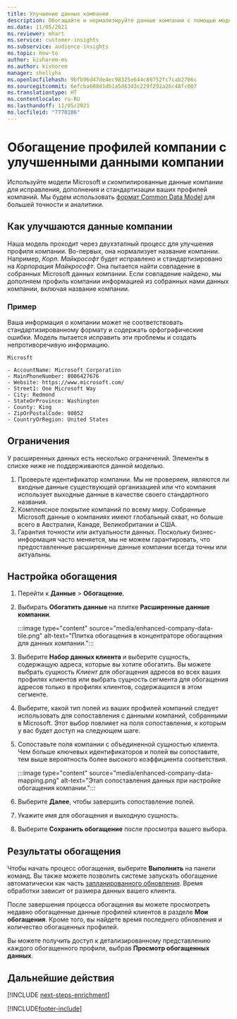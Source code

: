 ```yaml
---
title: Улучшение данных компании
description: Обогащайте и нормализируйте данные компании с помощью моделей Microsoft.
ms.date: 11/05/2021
ms.reviewer: mhart
ms.service: customer-insights
ms.subservice: audience-insights
ms.topic: how-to
author: kishorem-ms
ms.author: kishorem
manager: shellyha
ms.openlocfilehash: 9bfb96d47de4ec98325e644c60752fc7cab2706c
ms.sourcegitcommit: 6efcba688d1db1a5d6343c229f292a26c48fc007
ms.translationtype: HT
ms.contentlocale: ru-RU
ms.lasthandoff: 11/05/2021
ms.locfileid: "7770186"
---
```

# <a name="enrichment-of-company-profiles-with-enhanced-company-data"></a>Обогащение профилей компании с улучшенными данными компании

Используйте модели Microsoft и скомпилированные данные компании для исправления, дополнения и стандартизации ваших профилей компаний. Мы будем использовать [формат Common Data Model](/common-data-model/schema/core/applicationcommon/account) для большей точности и аналитики.

## <a name="how-we-enhance-company-data"></a>Как улучшаются данные компании

Наша модель проходит через двухэтапный процесс для улучшения профиля компании. Во-первых, она нормализует название компании. Например, *Корп. Майкрософт* будет исправлено и стандартизировано на *Корпорация Майкрософт*. Она пытается найти совпадение в собранных Microsoft данных компании. Если совпадение найдено, мы дополняем профиль компании информацией из собранных нами данных компании, включая название компании.


### <a name="example"></a>Пример

Ваша информация о компании может не соответствовать стандартизированному формату и содержать орфографические ошибки. Модель пытается исправить эти проблемы и создать непротиворечивую информацию.

```Input
Microsft
```

```Output
- AccountName: Microsoft Corporation
- MainPhoneNumber: 8006427676
- Website: https://www.microsoft.com/
- Street1: One Microsoft Way
- City: Redmond
- StateOrProvince: Washington
- County: King
- ZipOrPostalCode: 98052
- CountryOrRegion: United States
```

## <a name="limitations"></a>Ограничения

У расширенных данных есть несколько ограничений. Элементы в списке ниже не поддерживаются данной моделью.

1.  Проверьте идентификатор компании. Мы не проверяем, являются ли входные данные существующей организацией или что компания использует выходные данные в качестве своего стандартного названия.
2.  Комплексное покрытие компаний по всему миру. Собранные Microsoft данные о компаниях имеют глобальный охват, но больше всего в Австралии, Канаде, Великобритании и США.
3.  Гарантия точности или актуальности данных. Поскольку бизнес-информация часто меняется, мы не можем гарантировать, что предоставленные расширенные данные компании всегда точны или актуальны.

## <a name="configure-the-enrichment"></a>Настройка обогащения

1. Перейти к **Данные** > **Обогащение**.

1. Выбирать **Обогатить данные** на плитке **Расширенные данные компании**.

   :::image type="content" source="media/enhanced-company-data-tile.png" alt-text="Плитка обогащения в концентраторе обогащения для данных компании.":::

1. Выберите **Набор данных клиента** и выберите сущность, содержащую адреса, которые вы хотите обогатить. Вы можете выбрать сущность *Клиент* для обогащения адресов во всех ваших профилях клиентов или выбрать сущность сегмента для обогащения адресов только в профилях клиентов, содержащихся в этом сегменте.

1. Выберите, какой тип полей из ваших профилей компаний следует использовать для сопоставления с данными компаний, собранными в Microsoft. Этот выбор повлияет на поля сопоставления, к которым у вас будет доступ на следующем шаге.

1.  Сопоставьте поля компании с объединенной сущностью клиента. Чем больше ключевых идентификаторов и полей вы сопоставите, тем выше вероятность более высокого коэффициента соответствия.

    :::image type="content" source="media/enhanced-company-data-mapping.png" alt-text="Этап сопоставления данных при настройке обогащения компании.":::

1. Выберите **Далее**, чтобы завершить сопоставление полей.

1. Укажите имя для обогащения и выходную сущность.

1. Выберите **Сохранить обогащение** после просмотра вашего выбора.

## <a name="enrichment-results"></a>Результаты обогащения

Чтобы начать процесс обогащения, выберите **Выполнить** на панели команд. Вы также можете позволить системе запускать обогащение автоматически как часть [запланированного обновления](system.md#schedule-tab). Время обработки зависит от размера данных вашего клиента.

После завершения процесса обогащения вы можете просмотреть недавно обогащенные данные профилей клиентов в разделе **Мои обогащения**. Кроме того, вы найдете время последнего обновления и количество обогащенных профилей.

Вы можете получить доступ к детализированному представлению каждого обогащенного профиля, выбрав **Просмотр обогащенных данных**.

## <a name="next-steps"></a>Дальнейшие действия

[!INCLUDE [next-steps-enrichment](../includes/next-steps-enrichment.md)]

[!INCLUDE[footer-include](../includes/footer-banner.md)]

